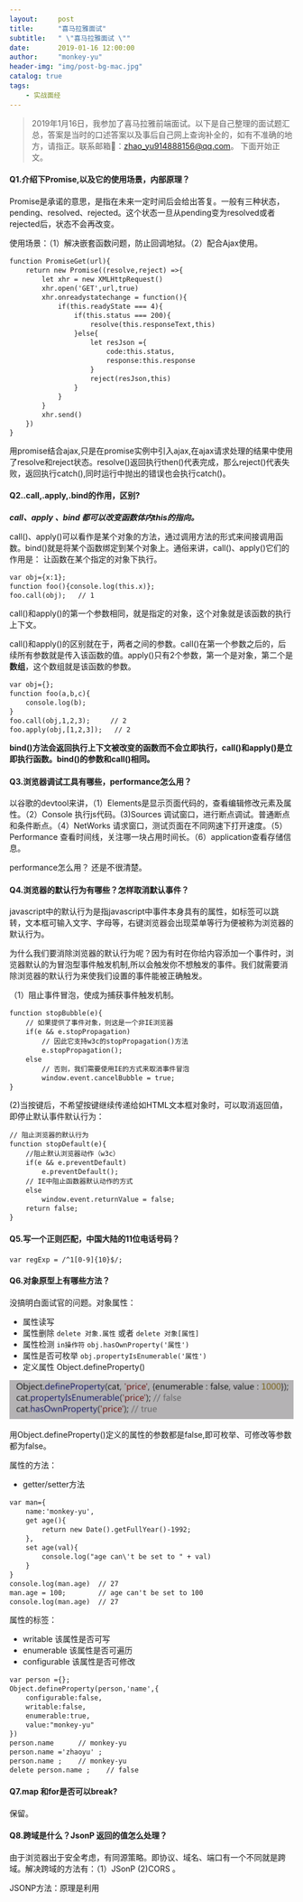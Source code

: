 ```yaml
---
layout:     post
title:      "喜马拉雅面试"
subtitle:   " \"喜马拉雅面试 \""
date:       2019-01-16 12:00:00
author:     "monkey-yu"
header-img: "img/post-bg-mac.jpg"
catalog: true
tags:
    - 实战面经 
---
```

> 2019年1月16日，我参加了喜马拉雅前端面试。以下是自己整理的面试题汇总，答案是当时的口述答案以及事后自己网上查询补全的，如有不准确的地方，请指正。联系邮箱📮：zhao_yu914888156@qq.com。 下面开始正文。

#### Q1.介绍下Promise,以及它的使用场景，内部原理？

Promise是承诺的意思，是指在未来一定时间后会给出答复。一般有三种状态，pending、resolved、rejected。这个状态一旦从pending变为resolved或者rejected后，状态不会再改变。

使用场景：（1）解决嵌套函数问题，防止回调地狱。（2）配合Ajax使用。

```
function PromiseGet(url){
    return new Promise((resolve,reject) =>{
        let xhr = new XMLHttpRequest()
        xhr.open('GET',url,true)
        xhr.onreadystatechange = function(){
            if(this.readyState === 4){
                if(this.status === 200){
                    resolve(this.responseText,this)
                }else{
                    let resJson ={
                        code:this.status,
                        response:this.response
                    }
                    reject(resJson,this)
                }
            }
        }
        xhr.send()
    })
}
```

用promise结合ajax,只是在promise实例中引入ajax,在ajax请求处理的结果中使用了resolve和reject状态。resolve()返回执行then()代表完成，那么reject()代表失败，返回执行catch(),同时运行中抛出的错误也会执行catch()。

#### Q2..call,.apply,.bind的作用，区别?

***call、apply 、bind 都可以改变函数体内this的指向。***

call()、apply()可以看作是某个对象的方法，通过调用方法的形式来间接调用函数。bind()就是将某个函数绑定到某个对象上。通俗来讲，call()、apply()它们的作用是： 让函数在某个指定的对象下执行。

```
var obj={x:1};
function foo(){console.log(this.x)};
foo.call(obj);   // 1
```

call()和apply()的第一个参数相同，就是指定的对象，这个对象就是该函数的执行上下文。

call()和apply()的区别就在于，两者之间的参数。call()在第一个参数之后的，后续所有参数就是传入该函数的值。apply()只有2个参数，第一个是对象，第二个是**数组**，这个数组就是该函数的参数。

```
var obj={};
function foo(a,b,c){
    console.log(b);
}
foo.call(obj,1,2,3);     // 2
foo.apply(obj,[1,2,3]);   // 2
```

**bind()方法会返回执行上下文被改变的函数而不会立即执行，call()和apply()是立即执行函数。bind()的参数和call()相同。**

#### Q3.浏览器调试工具有哪些，performance怎么用？

以谷歌的devtool来讲，（1）Elements是显示页面代码的，查看编辑修改元素及属性。（2）Console 执行js代码。(3)Sources 调试窗口，进行断点调试。普通断点和条件断点。（4）NetWorks 请求窗口，测试页面在不同网速下打开速度。（5）Performance 查看时间线，关注哪一块占用时间长。（6）application查看存储信息。

performance怎么用？ 还是不很清楚。

#### Q4.浏览器的默认行为有哪些？怎样取消默认事件？

javascript中的默认行为是指javascript中事件本身具有的属性，如<a>标签可以跳转，文本框可输入文字、字母等，右键浏览器会出现菜单等行为便被称为浏览器的默认行为。

为什么我们要消除浏览器的默认行为呢？因为有时在你给内容添加一个事件时，浏览器默认的为冒泡型事件触发机制,所以会触发你不想触发的事件。我们就需要消除浏览器的默认行为来使我们设置的事件能被正确触发。

（1）阻止事件冒泡，使成为捕获事件触发机制。

```
function stopBubble(e){
    // 如果提供了事件对象，则这是一个非IE浏览器
    if(e && e.stopPropagation)
    	// 因此它支持w3c的stopPropagation()方法
    	e.stopPropagation();
    else
    	// 否则，我们需要使用IE的方式来取消事件冒泡
    	window.event.cancelBubble = true;
}
```

(2)当按键后，不希望按键继续传递给如HTML文本框对象时，可以取消返回值，即停止默认事件默认行为：

```
// 阻止浏览器的默认行为
function stopDefault(e){
    //阻止默认浏览器动作（w3c）
    if(e && e.preventDefault)
    	e.preventDefault();
    // IE中阻止函数器默认动作的方式
    else
    	window.event.returnValue = false;
    return false;
}
```

#### Q5.写一个正则匹配，中国大陆的11位电话号码？

```
var regExp = /^1[0-9]{10}$/;
```

#### Q6.对象原型上有哪些方法？

没搞明白面试官的问题。对象属性：

- 属性读写
- 属性删除 `delete 对象.属性` 或者 `delete 对象[属性]`
- 属性检测   `in操作符`  `obj.hasOwnProperty('属性')`  
- 属性是否可枚举  `obj.propertyIsEnumerable('属性')`
- 定义属性  Object.defineProperty()

![obj-1](/img/post_img/js-interview/obj-1.png)

用Object.defineProperty()定义的属性的参数都是false,即可枚举、可修改等参数都为false。

属性的方法：

- getter/setter方法

```
var man={
    name:'monkey-yu',
    get age(){
        return new Date().getFullYear()-1992;
    },
    set age(val){
        console.log("age can\'t be set to " + val)
    }
}
console.log(man.age)  // 27
man.age = 100;        // age can't be set to 100
console.log(man.age)  // 27

```

属性的标签：

- writable  该属性是否可写
- enumerable  该属性是否可遍历
- configurable  该属性是否可修改

```
var person ={};
Object.defineProperty(person,'name',{
    configurable:false,
    writable:false,
    enumerable:true,
    value:"monkey-yu"
})
person.name      // monkey-yu
person.name ='zhaoyu' ;
person.name ;    // monkey-yu
delete person.name ;    // false
```

#### Q7.map 和for是否可以break?

保留。

#### Q8.跨域是什么？JsonP 返回的值怎么处理？

由于浏览器出于安全考虑，有同源策略。即协议、域名、端口有一个不同就是跨域。解决跨域的方法有：（1）JSonP (2)CORS 。

JSONP方法：原理是利用<script>标签没有跨域限制的漏洞。通过<script>标签指向一个需要访问的地址并提供一个回调函数来接收数据。

```
<script src="http://domain/api?param1=a&param2=b&callback=jsonp"></script>
<script>
	function jsonp(data){
        console.log(data)
	}
</script>
```

#### Q9.前端路由？

保留。

#### Q10.数据管理？

Redux 、vuex 、ngrx

#### Q11.双向绑定怎么实现的？

define.propertype, proxy ,脏检查机制

#### Q12.前端有哪些安全问题？

csrf 攻击 、 http 

#### Q13.flex布局，参数？主轴如何定义？

flex布局是指弹性布局，用来为盒模型提供最大的灵活性。

给一个元素添加display:flex，后改元素即为flex容器，它的所有子元素自动成为容器成员，即为flex item。

属性总结表：

| 谁的属性？ | 属性名称        | 属性意义                       | 属性可能值                                                   |
| ---------- | --------------- | ------------------------------ | ------------------------------------------------------------ |
| 容器       | flex-direction  | 决定item排列方向               | Row, column，row-reverse，column-reverse                     |
| 容器       | flex-wrap       | 排列不下是，item如何换行       | row ,nowrap                                                  |
| 容器       | justify-content | item在主轴上的对齐方式         | Flex-start,flex-end,center,space-between,space-around        |
| 容器       | align-items     | item在另一轴上的对齐方式       | Flex-start,flex-end,center,baseline,strench                  |
| 容器       | align-content   | 多根轴线的对齐方式             | Flex-start,flex-end，center，space-between,space-around,strench |
| Item       | Order           | 定义item排列顺序               | 整数，默认为0，越小越靠前                                    |
| Item       | flex-grow       | 当有多余空间时，item的放大比例 | 默认为0，即有多余空间也不放大                                |
| Item       | flex-shrink     | 当空间不足时，item的缩小比例   | 默认为1，即空间不足时缩小                                    |
| Item       | flex-basis      | 项目在主轴上占据的空间         | 长度值，默认为auto                                           |
| Item       | Flex            | Grow,shrink,basis的简写        | 默认为 0，1，auto                                            |
| Item       | align-self      | 单个item独特的对齐方式         | 同align-items,可覆盖align-items属性                          |

#### Q14.css动画？

1. transform: 变形。有旋转、倾斜、缩放、移动等属性。例如：transform: rotate(10deg);  旋转10度

2. transition:过渡。允许css的属性值在一定的时间区间内平滑的过渡。需要有触发条件，比如hover效果。例子：

```
  a {
    transition: background 0.5s ease-in,color 0.3s ease-out;
    transition：transform .4s ease-in-out;
  }
```

3. animation(@keyframes规则）：为元素实现动画效果，通过百分比来规定改变发生的时间。使用的时候为了兼容可加上`-webkit-、-o-、-ms-、-moz-、-khtml-`等前缀以适应不同的浏览器。

例子：名字为`gif`的`@keyframes` ，动画完成需要的总时长为`1.4s`,刚开始的时候图片旋转为0度，动画完成的时候图片旋转360度。

```
.load-border {
    width: 120px;
    height: 120px;
    background: url(../images/loading_icon.png) no-repeat center center;
    -webkit-animation: gif 1.4s infinite linear;
    animation: gif 1.4s infinite linear; 
}
@keyframes gif {
    0% {
        -webkit-transform: rotate(0deg);
        transform: rotate(0deg);
    }
    100% {
        -webkit-transform: rotate(360deg);
        transform: rotate(360deg);
    }
}
```

